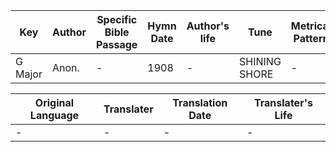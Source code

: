 Key | Author   | Specific Bible Passage     |Hymn Date |Author's life |Tune |Metrical Pattern   |Composer/Source
-- | --------- | ---------------------------|----------|--------------|-----|-------------------|-------------  
G Major |Anon. |- |1908 |- |SHINING SHORE |- |G. F. Root

Original Language | Translater | Translation Date   | Translater's Life  
----------------- | --------- | --------------------|-------------     
\- |- |- |-
